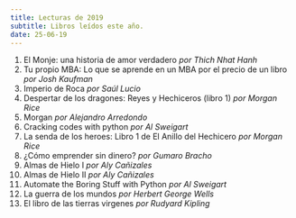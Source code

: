 ```yaml
---
title: Lecturas de 2019
subtitle: Libros leídos este año.
date: 25-06-19
---
```


1. El Monje: una historia de amor verdadero *por Thich Nhat Hanh*  
1. Tu propio MBA: Lo que se aprende en un MBA por el precio de un libro *por Josh Kaufman*  
1. Imperio de Roca *por Saúl Lucio*  
1. Despertar de los dragones: Reyes y Hechiceros (libro 1) *por Morgan Rice*  
1. Morgan *por Alejandro Arredondo*  
1. Cracking codes with python *por Al Sweigart*  
1. La senda de los heroes: Libro 1 de El Anillo del Hechicero *por Morgan Rice*  
1. ¿Cómo emprender sin dinero? *por Gumaro Bracho*  
1. Almas de Hielo I *por Aly Cañizales*  
1. Almas de Hielo II *por Aly Cañizales*  
1. Automate the Boring Stuff with Python *por Al Sweigart*  
1. La guerra de los mundos *por Herbert George Wells*  
1. El libro de las tierras virgenes *por Rudyard Kipling*  
